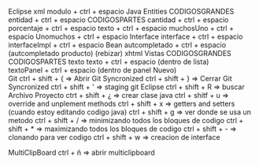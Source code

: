 Eclipse
xml
    modulo + ctrl + espacio 
Java
    Entities
        CODIGOSGRANDES
            entidad + ctrl + espacio
        CODIGOSPARTES
            cantidad + ctrl + espacio
            porcentaje + ctrl + espacio
            texto + ctrl + espacio
            muchosUno + ctrl + espacio
            Unomuchos + ctrl + espacio
    Interface
        interface + ctrl + espacio
        interfaceImpl + ctrl + espacio
    Bean
        autcompletado + ctrl + espacio (autcompletado producto)  (rebizar)
xhtml
    Vistas
        CODIGOSGRANDES
        CODIGOSPARTES
            texto
                texto + ctrl + espacio (dentro de lista)  
                textoPanel + ctrl + espacio (dentro de panel Nuevo)     
Git
    ctrl + shift + { => Abrir Git Syncronized
    ctrl + shift + } => Cerrar Git Syncronized
    ctrl + shift + ' => staging git 
Eclipse
    ctrl + shift + R => buscar Archivo Proyecto
    ctrt + shift + ¿ => crear clase java
    ctrl + shitf + u => override and unplement methods
    ctrl + shift + x => getters and setters (cuando estoy editando codigo java)
    ctrl + shift + g => ver donde se usa un metodo
    ctrl + shift + / => minimizando todos los bloques de codigo
    ctrl + shift + * => maximizando todos los bloques de codigo
    ctrl + shift + - => clonando para ver codigo
    ctrl + shift + w => creacion de interface           
    
MultiClipBoard
    ctrl + ñ => abrir multiclipboard
